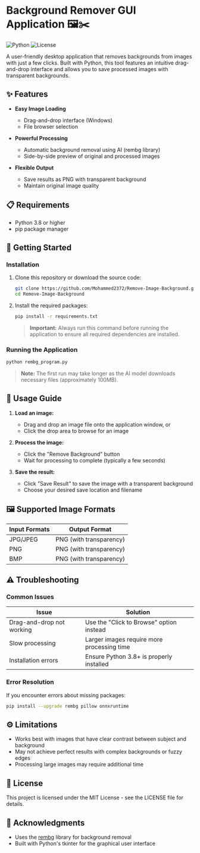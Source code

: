 # Background Remover GUI Application 🖼️✂️

![Python](https://img.shields.io/badge/Python-3.8+-blue.svg)
![License](https://img.shields.io/badge/License-MIT-green.svg)

A user-friendly desktop application that removes backgrounds from images with just a few clicks. Built with Python, this tool features an intuitive drag-and-drop interface and allows you to save processed images with transparent backgrounds.

## ✨ Features

- **Easy Image Loading**

  - Drag-and-drop interface (Windows)
  - File browser selection

- **Powerful Processing**

  - Automatic background removal using AI (rembg library)
  - Side-by-side preview of original and processed images

- **Flexible Output**
  - Save results as PNG with transparent background
  - Maintain original image quality

## 📋 Requirements

- Python 3.8 or higher
- pip package manager

## 🚀 Getting Started

### Installation

1. Clone this repository or download the source code:

   ```bash
   git clone https://github.com/Mohammed2372/Remove-Image-Background.git
   cd Remove-Image-Background
   ```

2. Install the required packages:
   ```bash
   pip install -r requirements.txt
   ```
   > **Important:** Always run this command before running the application to ensure all required dependencies are installed.

### Running the Application

```bash
python rembg_program.py
```

> **Note:** The first run may take longer as the AI model downloads necessary files (approximately 100MB).

## 📖 Usage Guide

1. **Load an image:**

   - Drag and drop an image file onto the application window, or
   - Click the drop area to browse for an image

2. **Process the image:**

   - Click the "Remove Background" button
   - Wait for processing to complete (typically a few seconds)

3. **Save the result:**
   - Click "Save Result" to save the image with a transparent background
   - Choose your desired save location and filename

## 🖼️ Supported Image Formats

| Input Formats | Output Format           |
| ------------- | ----------------------- |
| JPG/JPEG      | PNG (with transparency) |
| PNG           | PNG (with transparency) |
| BMP           | PNG (with transparency) |

## ⚠️ Troubleshooting

### Common Issues

| Issue                     | Solution                                   |
| ------------------------- | ------------------------------------------ |
| Drag-and-drop not working | Use the "Click to Browse" option instead   |
| Slow processing           | Larger images require more processing time |
| Installation errors       | Ensure Python 3.8+ is properly installed   |

### Error Resolution

If you encounter errors about missing packages:

```bash
pip install --upgrade rembg pillow onnxruntime
```

## ⚙️ Limitations

- Works best with images that have clear contrast between subject and background
- May not achieve perfect results with complex backgrounds or fuzzy edges
- Processing large images may require additional time

## 📄 License

This project is licensed under the MIT License - see the LICENSE file for details.

## 🙏 Acknowledgments

- Uses the [rembg](https://github.com/danielgatis/rembg) library for background removal
- Built with Python's tkinter for the graphical user interface
